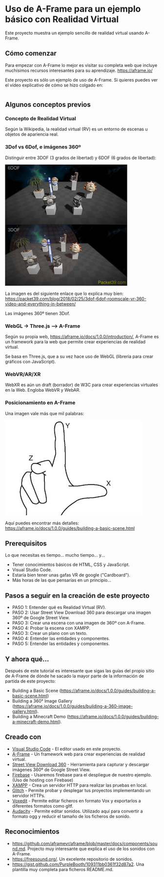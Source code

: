 # Uso de A-Frame para un ejemplo básico con Realidad Virtual

Este proyecto muestra un ejemplo sencillo de realidad virtual usando A-Frame.

## Cómo comenzar

Para empezar con A-Frame lo mejor es visitar su completa web que incluye muchísimos recursos interesantes para su aprendizaje. https://aframe.io/

Este proyecto es sólo un ejemplo de uso de A-Frame. Si quieres puedes ver el vídeo explicativo de cómo se hizo colgado en:

```

```

## Algunos conceptos previos

### Concepto de Realidad Virtual

Según la Wikipedia, la realidad virtual (RV) es un entorno de escenas u objetos de apariencia real.

### 3Dof vs 6Dof, e imágenes 360º

Distinguir entre 3DOF (3 grados de libertad) y 6DOF (6 grados de libertad):

![alt text](https://github.com/tcrurav/A-FRAME-example/blob/master/screenshots/6DOFvs3DOF.gif)

La imagen es del siguiente enlace que lo explica muy bien: https://packet39.com/blog/2018/02/25/3dof-6dof-roomscale-vr-360-video-and-everything-in-between/

Las imágenes 360º tienen 3Dof.

### WebGL -> Three.js --> A-Frame

Según su propia web, https://aframe.io/docs/1.0.0/introduction/, A-Frame es un framework para la web que permite crear experiencias de realidad virtual.

Se basa en Three.js, que a su vez hace uso de WebGL (librería para crear gráficos con JavaScript).

### WebVR/AR/XR

WebXR es aún un draft (borrador) de W3C para crear experiencias virtuales en la Web. Engloba WebVR y WebAR.

### Posicionamiento en A-Frame

Una imagen vale más que mil palabras:

![alt text](https://github.com/tcrurav/A-FRAME-example/blob/master/screenshots/position.jpg)

Aquí puedes encontrar más detalles: https://aframe.io/docs/1.0.0/guides/building-a-basic-scene.html


## Prerequisitos

Lo que necesitas es tiempo... mucho tiempo... y...

* Tener conocimientos básicos de HTML, CSS y JavaScript.
* Visual Studio Code.
* Estaría bien tener unas gafas VR de google ("Cardboard").
* Más horas de las que pensarías en un principio...

## Pasos a seguir en la creación de este proyecto

* PASO 1: Entender qué es Realidad Virtual (RV).
* PASO 2: Usar Street View Download 360 para descargar una imagen 360º de Google Street View.
* PASO 3: Crear una escena con una imagen de 360º con A-Frame.
* PASO 4: Probar la escena con XAMPP.
* PASO 3: Crear un plano con un texto.
* PASO 4: Entender las entidades y componentes.
* PASO 5: Entender las entidades y componentes.


## Y ahora qué...

Después de este tutorial es interesante que sigas las guías del propio sitio de A-Frame de dónde he sacado la mayor parte de la información de partida de este proyecto:

* Building a Basic Scene (https://aframe.io/docs/1.0.0/guides/building-a-basic-scene.html)
* Building a 360° Image Gallery (https://aframe.io/docs/1.0.0/guides/building-a-360-image-gallery.html).
* Building a Minecraft Demo (https://aframe.io/docs/1.0.0/guides/building-a-minecraft-demo.html).

## Creado con

* [Visual Studio Code](https://code.visualstudio.com/) - El editor usado en este proyecto.
* [A-Frame](https://aframe.io/) - Un framework web para crear experiencias de realidad virtual.
* [Street View Download 360](https://svd360.istreetview.com/) - Herramienta para capturar y descargar imágenes 360º de Google Street View.
* [Firebase](https://www.purebasic.fr/english/viewtopic.php?f=27&t=50248) - Usaremos firebase para el despliegue de nuestro ejemplo. (Uso de hosting con Firebase)
* [XAMPP](https://www.apachefriends.org/es/index.html) - Crea un servidor HTTP para realizar las pruebas en local.
* [Glitch](https://glitch.com/) - Permite probar y desplegar tus proyectos implementando un servidor HTTPs.
* [Voxedit](https://www.voxedit.io/) - Permite editar ficheros en formato Vox y exportarlos a diferentes formatos como gltf.
* [Audacity](https://audacity.es/) - Permite editar sonidos. Utilizado aquí para convertir a formato ogg y reducir el tamaño de los ficheros de sonido.

## Reconocimientos

* https://github.com/aframevr/aframe/blob/master/docs/components/sound.md. Projecto muy interesante que explica el uso de los sonidos con A-Frame.
* https://freesound.org/. Un excelente repositorio de sonidos.
* https://gist.github.com/PurpleBooth/109311bb0361f32d87a2. Una plantilla muy completa para ficheros README.md.
